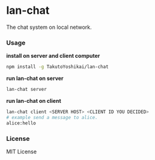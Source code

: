 # lan-chat
The chat system on local network.

### Usage 
**install on server and client computer**
```bash
npm install -g TakutoYoshikai/lan-chat
```

**run lan-chat on server**
```bash
lan-chat server
```

**run lan-chat on client**
```bash
lan-chat client <SERVER HOST> <CLIENT ID YOU DECIDED>
# example send a message to alice.
alice:hello
```

### License
MIT License
